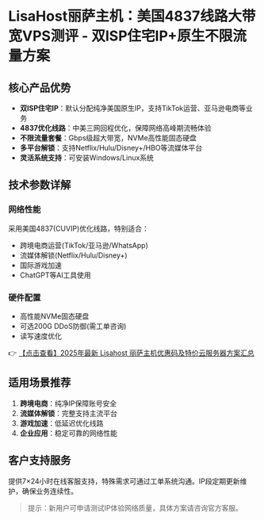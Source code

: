 # LisaHost丽萨主机：美国4837线路大带宽VPS测评 - 双ISP住宅IP+原生不限流量方案

## 核心产品优势

- **双ISP住宅IP**：默认分配纯净美国原生IP，支持TikTok运营、亚马逊电商等业务
- **4837优化线路**：中美三网回程优化，保障网络高峰期流畅体验
- **不限流量套餐**：Gbps级超大带宽，NVMe高性能固态硬盘
- **多平台解锁**：支持Netflix/Hulu/Disney+/HBO等流媒体平台
- **灵活系统支持**：可安装Windows/Linux系统

## 技术参数详解

### 网络性能
采用美国4837(CUVIP)优化线路，特别适合：
- 跨境电商运营(TikTok/亚马逊/WhatsApp)
- 流媒体解锁(Netflix/Hulu/Disney+)
- 国际游戏加速
- ChatGPT等AI工具使用

### 硬件配置
- 高性能NVMe固态硬盘
- 可选200G DDoS防御(需工单咨询)
- 读写速度优化

👉 [【点击查看】2025年最新 Lisahost 丽萨主机优惠码及特价云服务器方案汇总](https://bit.ly/lisazhuji)

## 适用场景推荐

1. **跨境电商**：纯净IP保障账号安全
2. **流媒体解锁**：完整支持主流平台
3. **游戏加速**：低延迟优化线路
4. **企业应用**：稳定可靠的网络性能

## 客户支持服务
提供7×24小时在线客服支持，特殊需求可通过工单系统沟通。IP段定期更新维护，确保业务连续性。

> 提示：新用户可申请测试IP体验网络质量，具体方案请咨询官方客服。